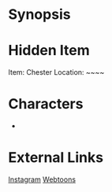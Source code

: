 # Synopsis


# Hidden Item
Item: Chester
Location: ~~~~

# Characters
* 

# External Links
[Instagram](https://www.instagram.com/p/B8ZvC4sg8YA/)
[Webtoons]()